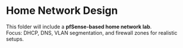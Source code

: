 # Home Network Design
This folder will include a **pfSense-based home network lab**.  
Focus: DHCP, DNS, VLAN segmentation, and firewall zones for realistic setups.
